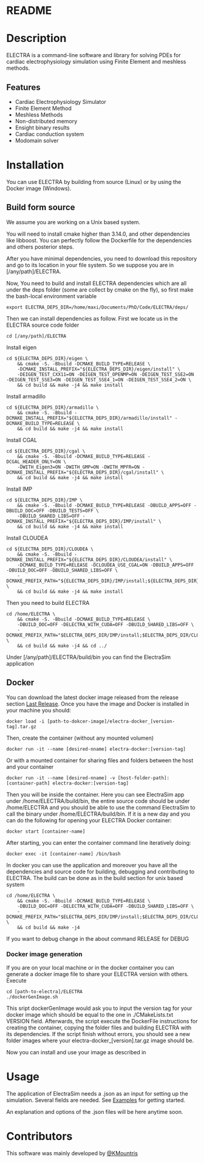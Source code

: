 # README #

# Description

ELECTRA is a command-line software and library for solving PDEs for cardiac electrophysiology simulation using Finite Element and meshless methods. 

## Features
- Cardiac Electrophysiology Simulator
- Finite Element Method
- Meshless Methods
- Non-distributed memory
- Ensight binary results
- Cardiac conduction system
- Modomain solver

# Installation 

You can use ELECTRA by building from source (Linux) or by using the Docker image (Windows). 

## Build form source 

We assume you are working on a Unix based system.

You will need to install cmake higher than 3.14.0, and other dependencies like libboost. You can perfectly follow the Dockerfile for the dependencies and others posterior steps. 

After you have minimal dependencies, you need to download this repository and go to its location in your file system. So we suppose you are in [/any/path]/ELECTRA. 

Now, You need to build and install ELECTRA dependencies which are all under the deps folder (some are collect by cmake on the fly), so first make the bash-local environment variable

```
export ELECTRA_DEPS_DIR=/home/maxi/Documents/PhD/Code/ELECTRA/deps/
```

Then we can install dependencies as follow. First we locate us in the ELECTRA source code folder
```
cd [/any/path]/ELECTRA
```

Install eigen
```
cd ${ELECTRA_DEPS_DIR}/eigen \
    && cmake -S. -Bbuild -DCMAKE_BUILD_TYPE=RELEASE \
    -DCMAKE_INSTALL_PREFIX="${ELECTRA_DEPS_DIR}/eigen/install" \
    -DEIGEN_TEST_CXX11=ON -DEIGEN_TEST_OPENMP=ON -DEIGEN_TEST_SSE2=ON -DEIGEN_TEST_SSE3=ON -DEIGEN_TEST_SSE4_1=ON -DEIGEN_TEST_SSE4_2=ON \
    && cd build && make -j4 && make install
```
Install armadillo
```
cd ${ELECTRA_DEPS_DIR}/armadillo \
    && cmake -S. -Bbuild -DCMAKE_INSTALL_PREFIX="${ELECTRA_DEPS_DIR}/armadillo/install" -DCMAKE_BUILD_TYPE=RELEASE \
    && cd build && make -j4 && make install
```

Install CGAL
```
cd ${ELECTRA_DEPS_DIR}/cgal \
    && cmake -S. -Bbuild -DCMAKE_BUILD_TYPE=RELEASE -DCGAL_HEADER_ONLY=ON \
    -DWITH_Eigen3=ON -DWITH_GMP=ON -DWITH_MPFR=ON -DCMAKE_INSTALL_PREFIX="${ELECTRA_DEPS_DIR}/cgal/install" \
    && cd build && make -j4 && make install
```

Install IMP
```
cd ${ELECTRA_DEPS_DIR}/IMP \
    && cmake -S. -Bbuild -DCMAKE_BUILD_TYPE=RELEASE -DBUILD_APPS=OFF -DBUILD_DOC=OFF -DBUILD_TESTS=OFF \
    -DBUILD_SHARED_LIBS=OFF -DCMAKE_INSTALL_PREFIX="${ELECTRA_DEPS_DIR}/IMP/install" \
    && cd build && make -j4 && make install
```

Install CLOUDEA
```
cd ${ELECTRA_DEPS_DIR}/CLOUDEA \
    && cmake -S. -Bbuild -DCMAKE_INSTALL_PREFIX="${ELECTRA_DEPS_DIR}/CLOUDEA/install" \
    -DCMAKE_BUILD_TYPE=RELEASE -DCLOUDEA_USE_CGAL=ON -DBUILD_APPS=OFF -DBUILD_DOC=OFF -DBUILD_SHARED_LIBS=OFF \
    -DCMAKE_PREFIX_PATH="${ELECTRA_DEPS_DIR}/IMP/install;${ELECTRA_DEPS_DIR}/armadillo/install;${ELECTRA_DEPS_DIR}/cgal/install" \
    && cd build && make -j4 && make install
```

Then you need to build ELECTRA
```
cd /home/ELECTRA \
    && cmake -S. -Bbuild -DCMAKE_BUILD_TYPE=RELEASE \
    -DBUILD_DOC=OFF -DELECTRA_WITH_CUDA=OFF -DBUILD_SHARED_LIBS=OFF \
    -DCMAKE_PREFIX_PATH="$ELECTRA_DEPS_DIR/IMP/install;$ELECTRA_DEPS_DIR/CLOUDEA/install;$ELECTRA_DEPS_DIR/armadillo/install;$ELECTRA_DEPS_DIR/cgal/install" \
    && cd build && make -j4 && cd ../
```

Under [/any/path]/ELECTRA/build/bin you can find the ElectraSim application

## Docker 

You can download the latest docker image released from the release section [Last Release](https://github.com/lino202/ELECTRA/releases/latest).
Once you have the image and Docker is installed in your machine you should:

```
docker load -i [path-to-dokcer-image]/electra-docker_[version-tag].tar.gz
```

Then, create the container (without any mounted volumen) 
```
docker run -it --name [desired-nname] electra-docker:[version-tag]
```

Or with a mounted container for sharing files and folders between the host and your container
```
docker run -it --name [desired-nname] -v [host-folder-path]:[container-path] electra-docker:[version-tag]
```

Then you will be inside the container. Here you can see ElectraSim app under /home/ELECTRA/build/bin, the entire source code should be under /home/ELECTRA and you should be able to use the command ElectraSim to call the binary under /home/ELECTRA/build/bin.
If it is a new day and you can do the following for opening your ELECTRA Docker container:
```
docker start [container-name]
```

After starting, you can enter the container command line iteratively doing:
```
docker exec -it [container-name] /bin/bash
```

In docker you can use the application and moreover you have all the dependencies and source code for building, debugging and contributing to ELECTRA. The build can be done as in the build section for unix based system

```
cd /home/ELECTRA \
    && cmake -S. -Bbuild -DCMAKE_BUILD_TYPE=RELEASE \
    -DBUILD_DOC=OFF -DELECTRA_WITH_CUDA=OFF -DBUILD_SHARED_LIBS=OFF \
    -DCMAKE_PREFIX_PATH="$ELECTRA_DEPS_DIR/IMP/install;$ELECTRA_DEPS_DIR/CLOUDEA/install;$ELECTRA_DEPS_DIR/armadillo/install;$ELECTRA_DEPS_DIR/cgal/install" \
    && cd build && make -j4
```

If you want to debug change in the about command RELEASE for DEBUG


### Docker image generation

If you are on your local machine or in the docker container you can generate a docker image file to share your ELECTRA version with others.
Execute 

```
cd [path-to-electra]/ELECTRA
./dockerGenImage.sh
```

This sript dockerGenImage would ask you to input the version tag for your docker image which should be equal to the one in ./CMakeLists.txt VERSION field. Afterwards, the script execute the DockerFile instructions for creating the container, copying the folder files and building ELECTRA with its dependencies. If the script finish without errors, you should see a new folder images where your electra-docker_[version].tar.gz image should be.

Now you can install and use your image as described in 


# Usage

The application of ElectraSim needs a .json as an input for setting up the simulation. Several fields are needed. See [Examples](https://github.com/lino202/ELECTRA/tree/main/examples) for getting started. 

An explanation and options of the .json files will be here anytime soon.


# Contributors

This software was mainly developed by [@KMountris](https://github.com/KMountris)